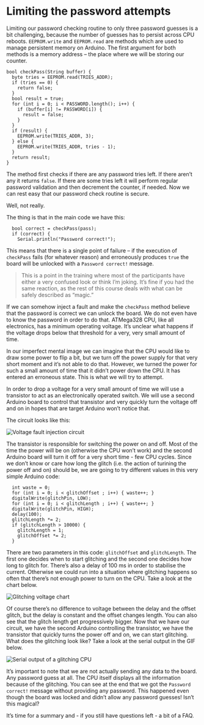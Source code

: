 # Limiting the password attempts

Limiting our password checking routine to only three password guesses is a bit challenging, because the number of guesses has to persist across CPU reboots. `EEPROM.write` and `EEPROM.read` are methods which are used to manage persistent memory on Arduino. The first argument for both methods is a memory address – the place where we will be storing our counter.

```text
bool checkPass(String buffer) {
  byte tries = EEPROM.read(TRIES_ADDR);
  if (tries == 0) {
    return false;
  }
  bool result = true;
  for (int i = 0; i < PASSWORD.length(); i++) {
    if (buffer[i] != PASSWORD[i]) {
      result = false;
    }
  }
  if (result) {
    EEPROM.write(TRIES_ADDR, 3);
  } else {
    EEPROM.write(TRIES_ADDR, tries - 1);
  }
  return result;
}
```

The method first checks if there are any password tries left. If there aren’t any it returns `false`. If there are some tries left it will perform regular password validation and then decrement the counter, if needed. Now we can rest easy that our password check routine is secure.

Well, not really.

The thing is that in the main code we have this:

```text
  bool correct = checkPass(pass);
  if (correct) {
    Serial.println("Password correct!");
```

This means that there is a single point of failure – if the execution of `checkPass` fails \(for whatever reason\) and erroneously produces `true` the board will be unlocked with a `Password correct!` message.

> This is a point in the training where most of the participants have either a very confused look or think I’m joking. It’s fine if you had the same reaction, as the rest of this course deals with what can be safely described as “magic.”

If we can somehow inject a fault and make the `checkPass` method believe that the password is correct we can unlock the board. We do not even have to know the password in order to do that. ATMega328 CPU, like all electronics, has a minimum operating voltage. It’s unclear what happens if the voltage drops below that threshold for a very, very small amount of time.

In our imperfect mental image we can imagine that the CPU would like to draw some power to flip a bit, but we turn off the power supply for that very short moment and it’s not able to do that. However, we turned the power for such a small amount of time that it didn’t power down the CPU. It has entered an erroneous state. This is what we will try to attempt.

In order to drop a voltage for a very small amount of time we will use a transistor to act as an electronically operated switch. We will use a second Arduino board to control that transistor and very quickly turn the voltage off and on in hopes that are target Arduino won’t notice that.

The circuit looks like this:

![Voltage fault injection circuit](https://maldroid.github.io/hardware-hacking/assets/fault-injection-circuit.png)

The transistor is responsible for switching the power on and off. Most of the time the power will be on \(otherwise the CPU won’t work\) and the second Arduino board will turn it off for a very short time - few CPU cycles. Since we don’t know or care how long the glitch \(i.e. the action of turining the power off and on\) should be, we are going to try different values in this very simple Arduino code:

```text
  int waste = 0;
  for (int i = 0; i < glitchOffset ; i++) { waste++; }
  digitalWrite(glitchPin, LOW);
  for (int i = 0; i < glitchLength ; i++) { waste++; }
  digitalWrite(glitchPin, HIGH);
  delay(100);
  glitchLength *= 2;
  if (glitchLength > 10000) {
    glitchLength = 1;
    glitchOffset *= 2;
  }
```

There are two parameters in this code: `glitchOffset` and `glitchLength`. The first one decides when to start glitching and the second one decides how long to glitch for. There’s also a delay of 100 ms in order to stabilise the current. Otherwise we could run into a situation where glitching happens so often that there’s not enough power to turn on the CPU. Take a look at the chart below.

![Glitching voltage chart](https://maldroid.github.io/hardware-hacking/assets/glitch.png)

Of course there’s no difference to voltage between the delay and the offset glitch, but the delay is constant and the offset changes length. You can also see that the glitch length get progressively bigger. Now that we have our circuit, we have the second Arduino controlling the transistor, we have the transistor that quickly turns the power off and on, we can start glitching. What does the glitching look like? Take a look at the serial output in the GIF below.

![Serial output of a glitching CPU](https://maldroid.github.io/hardware-hacking/assets/fault-injection-terminal.gif)

It’s important to note that we are not actually sending any data to the board. Any password guess at all. The CPU itself displays all the information because of the glitching. You can see at the end that we got the `Password correct!` message without providing any password. This happened even though the board was locked and didn’t allow any password guesses! Isn’t this magical?

It’s time for a summary and - if you still have questions left - a bit of a FAQ.

